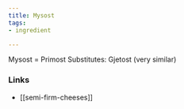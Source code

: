 ```yaml
---
title: Mysost
tags:
- ingredient

---
```

Mysost = Primost Substitutes: Gjetost (very similar)

### Links

* [[semi-firm-cheeses]]
